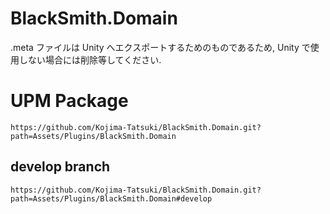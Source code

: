 # BlackSmith.Domain
.meta ファイルは Unity へエクスポートするためのものであるため, Unity で使用しない場合には削除等してください.
<!--
Aincrad  
An Incarnating Radius  
具現化する世界
-->

# UPM Package
`https://github.com/Kojima-Tatsuki/BlackSmith.Domain.git?path=Assets/Plugins/BlackSmith.Domain`

## develop branch
`https://github.com/Kojima-Tatsuki/BlackSmith.Domain.git?path=Assets/Plugins/BlackSmith.Domain#develop`
